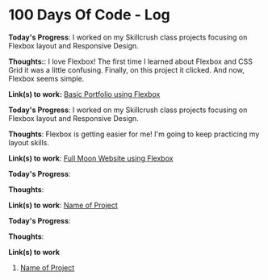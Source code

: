 # 100 Days Of Code - Log

<!--Day 1: January 12, 2020 Tuesday-->

**Today's Progress**: I worked on my Skillcrush class projects focusing on Flexbox layout and Responsive Design.

**Thoughts:**: I love Flexbox! The first time I learned about Flexbox and CSS Grid it was a little confusing. Finally, on this project it clicked. And now, Flexbox seems simple.

**Link(s) to work:** [Basic Portfolio using Flexbox](https://t.co/SbGCVxgQBr?amp=1)

<!--Day 2: January 13, 2020 Wednesday-->

**Today's Progress**: I worked on my Skillcrush class projects focusing on Flexbox layout and Responsive Design.

**Thoughts**: Flexbox is getting easier for me! I'm going to keep practicing my layout skills.

**Link(s) to work**: [Full Moon Website using Flexbox](https://t.co/ZTSDxruN28?amp=1)

<!--Day 3: January 14, 2020 Thursday-->

**Today's Progress**:

**Thoughts**:

**Link(s) to work**: [Name of Project](link)

<!--Day 4: January 15, 2020 Friday-->

**Today's Progress**:

**Thoughts**:

**Link(s) to work**

1. [Name of Project](link)
